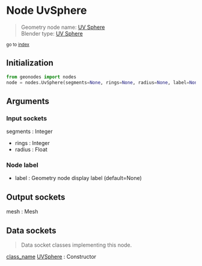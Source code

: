 
# Node UvSphere

> Geometry node name: [UV Sphere](https://docs.blender.org/manual/en/latest/modeling/geometry_nodes/material/uv_sphere.html)<br>
  Blender type: [UV Sphere](https://docs.blender.org/api/current/bpy.types.GeometryNodeMeshUVSphere.html)
  
<sub>go to [index](/docs/index.md)</sub>

## Initialization

```python
from geonodes import nodes
node = nodes.UvSphere(segments=None, rings=None, radius=None, label=None)
```



## Arguments


### Input sockets

segments : Integer
- rings : Integer
- radius : Float

### Node label

- label : Geometry node display label (default=None)

## Output sockets

mesh : Mesh

## Data sockets

> Data socket classes implementing this node.
  
[class_name](docs/sockets/Mesh.md) [UVSphere](docs/sockets/Mesh.md#uvsphere) : Constructor

